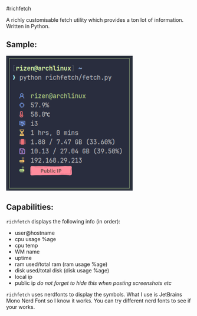 #richfetch

A richly customisable fetch utility which provides a ton lot of information. Written in Python.

## Sample:
![Sample Image](images/sample.png)

## Capabilities:
`richfetch` displays the following info (in order):

- user@hostname
- cpu usage %age
- cpu temp
- WM name
- uptime
- ram used/total ram (ram usage %age)
- disk used/total disk (disk usage %age)
- local ip
- public ip *do not forget to hide this when posting screenshots etc*

`richfetch` uses nerdfonts to display the symbols. What I use is JetBrains Mono Nerd Font so I know it works. You can try different nerd fonts to see if your works.

